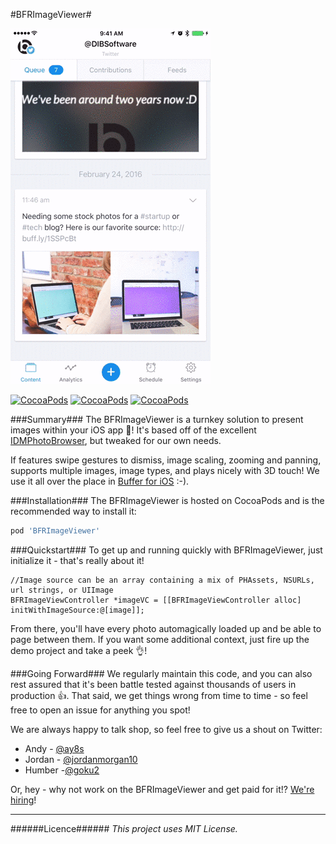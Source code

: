 #BFRImageViewer#

![Demo](/demo.gif?raw=true "Demo")

[![CocoaPods](https://img.shields.io/cocoapods/p/BFRImageViewer.svg)]() [![CocoaPods](https://img.shields.io/cocoapods/v/BFRImageViewer.svg)]() [![CocoaPods](https://img.shields.io/cocoapods/l/BFRImageViewer.svg)]()

###Summary###
The BFRImageViewer is a turnkey solution to present images within your iOS app 🎉! It's based off of the excellent [IDMPhotoBrowser](https://github.com/ideaismobile/IDMPhotoBrowser), but tweaked for our own needs.

If features swipe gestures to dismiss, image scaling, zooming and panning, supports multiple images, image types, and plays nicely with 3D touch! We use it all over the place in [Buffer for iOS](https://itunes.apple.com/us/app/buffer-for-twitter-pinterest/id490474324?mt=8) :-).

###Installation###
The BFRImageViewer is hosted on CocoaPods and is the recommended way to install it:
```ruby
pod 'BFRImageViewer'
```


###Quickstart###
To get up and running quickly with BFRImageViewer, just initialize it - that's really about it!
```objc
//Image source can be an array containing a mix of PHAssets, NSURLs, url strings, or UIImage
BFRImageViewController *imageVC = [[BFRImageViewController alloc] initWithImageSource:@[image]];
```
From there, you'll have every photo automagically loaded up and be able to page between them. If you want some additional context, just fire up the demo project and take a peek 👌!

###Going Forward###
We regularly maintain this code, and you can also rest assured that it's been battle tested against thousands of users in production 👍. That said, we get things wrong from time to time - so feel free to open an issue for anything you spot!

We are always happy to talk shop, so feel free to give us a shout on Twitter:

+ Andy - [@ay8s](http://www.twitter.com/ay8s)
+ Jordan - [@jordanmorgan10](http://www.twitter.com/jordanmorgan10)
+ Humber -[@goku2](http://www.twitter.com/goku2)

Or, hey - why not work on the BFRImageViewer and get paid for it!? [We're hiring](http://www.buffer.com/journey)!

- - -
######Licence######
_This project uses MIT License._
